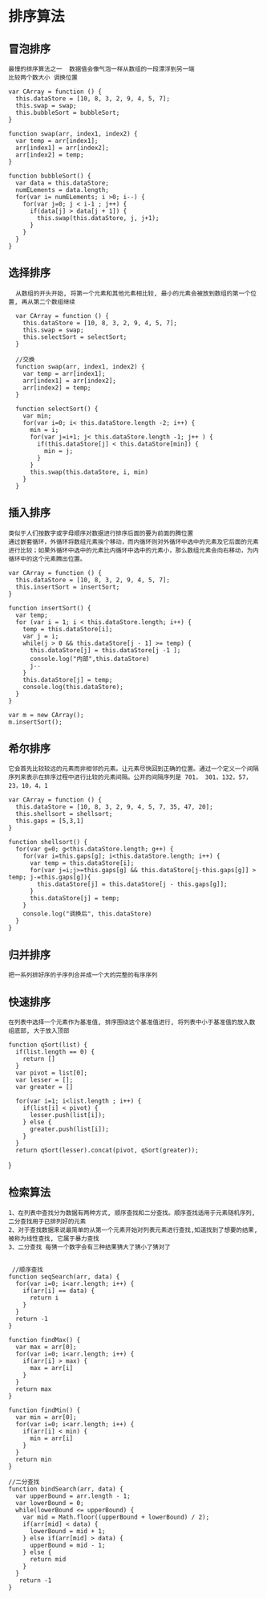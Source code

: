 # 排序算法

## 冒泡排序
    最慢的排序算法之一  数据值会像气泡一样从数组的一段漂浮到另一端
    比较两个数大小 调换位置

    var CArray = function () {
      this.dataStore = [10, 8, 3, 2, 9, 4, 5, 7];
      this.swap = swap;
      this.bubbleSort = bubbleSort;
    }

    function swap(arr, index1, index2) {
      var temp = arr[index1];
      arr[index1] = arr[index2];
      arr[index2] = temp;
    }

    function bubbleSort() {
      var data = this.dataStore;
      numELements = data.length;
      for(var i= numELements; i >0; i--) {
        for(var j=0; j < i-1 ; j++) {
          if(data[j] > data[j + 1]) {
            this.swap(this.dataStore, j, j+1);
          }
        }
      }
    }

## 选择排序
      从数组的开头开始, 将第一个元素和其他元素相比较, 最小的元素会被放到数组的第一个位置, 再从第二个数组继续

      var CArray = function () {
        this.dataStore = [10, 8, 3, 2, 9, 4, 5, 7];
        this.swap = swap;
        this.selectSort = selectSort;
      }

      //交换
      function swap(arr, index1, index2) {
        var temp = arr[index1];
        arr[index1] = arr[index2];
        arr[index2] = temp;
      }

      function selectSort() {
        var min;
        for(var i=0; i< this.dataStore.length -2; i++) {
          min = i;
          for(var j=i+1; j< this.dataStore.length -1; j++ ) {
            if(this.dataStore[j] < this.dataStore[min]) {
              min = j;
            }
          }
          this.swap(this.dataStore, i, min)
        }
      }

## 插入排序
    类似于人们按数字或字母顺序对数据进行排序后面的要为前面的腾位置
    通过嵌套循环，外循环将数组元素挨个移动，而内循环则对外循环中选中的元素及它后面的元素进行比较；如果外循环中选中的元素比内循环中选中的元素小，那么数组元素会向右移动，为内循环中的这个元素腾出位置。

    var CArray = function () {
      this.dataStore = [10, 8, 3, 2, 9, 4, 5, 7];
      this.insertSort = insertSort;
    }

    function insertSort() {
      var temp;
      for (var i = 1; i < this.dataStore.length; i++) {
        temp = this.dataStore[i];
        var j = i;  
        while(j > 0 && this.dataStore[j - 1] >= temp) {
          this.dataStore[j] = this.dataStore[j -1 ];
          console.log("内部",this.dataStore)
          j--
        }
        this.dataStore[j] = temp;
        console.log(this.dataStore);
      }
    }

    var m = new CArray();
    m.insertSort();

## 希尔排序
    它会首先比较较远的元素而非相邻的元素。让元素尽快回到正确的位置。通过一个定义一个间隔序列来表示在排序过程中进行比较的元素间隔。公开的间隔序列是 701， 301，132，57，23，10，4，1

    var CArray = function () {
      this.dataStore = [10, 8, 3, 2, 9, 4, 5, 7, 35, 47, 20];
      this.shellsort = shellsort;
      this.gaps = [5,3,1]
    }

    function shellsort() {
      for(var g=0; g<this.dataStore.length; g++) {
        for(var i=this.gaps[g]; i<this.dataStore.length; i++) {
          var temp = this.dataStore[i];
          for(var j=i;j>=this.gaps[g] && this.dataStore[j-this.gaps[g]] > temp; j-=this.gaps[g]){
            this.dataStore[j] = this.dataStore[j - this.gaps[g]];
          }
          this.dataStore[j] = temp;
        }
        console.log("调换后", this.dataStore)
      }
    }



## 归并排序
    把一系列排好序的子序列合并成一个大的完整的有序序列


## 快速排序
    在列表中选择一个元素作为基准值, 排序围绕这个基准值进行, 将列表中小于基准值的放入数组底部, 大于放入顶部

    function qSort(list) {
      if(list.length == 0) {
        return []
      }
      var pivot = list[0];
      var lesser = [];
      var greater = []

      for(var i=1; i<list.length ; i++) {
        if(list[i] < pivot) {
          lesser.push(list[i]);
        } else {
          greater.push(list[i]);
        }
      }
      return qSort(lesser).concat(pivot, qSort(greater));
  }

## 检索算法

    1、在列表中查找分为数据有两种方式, 顺序查找和二分查找。顺序查找适用于元素随机序列, 二分查找用于已排列好的元素
    2、对于查找数据来说最简单的从第一个元素开始对列表元素进行查找,知道找到了想要的结果, 被称为线性查找, 它属于暴力查找
    3、二分查找 每猜一个数字会有三种结果猜大了猜小了猜对了


     //顺序查找
    function seqSearch(arr, data) {
      for(var i=0; i<arr.length; i++) {
        if(arr[i] == data) {
          return i
        }
      }
      return -1
    }

    function findMax() {
      var max = arr[0];
      for(var i=0; i<arr.length; i++) { 
        if(arr[i] > max) {
          max = arr[i]
        }
      }
      return max
    }

    function findMin() {
      var min = arr[0];
      for(var i=0; i<arr.length; i++) { 
        if(arr[i] < min) {
          min = arr[i]
        }
      }
      return min
    }

    //二分查找
    function bindSearch(arr, data) {
      var upperBound = arr.length - 1;
      var lowerBound = 0;
      while(lowerBound <= upperBound) {
        var mid = Math.floor((upperBound + lowerBound) / 2);
        if(arr[mid] < data) {
          lowerBound = mid + 1;
        } else if(arr[mid] > data) {
          upperBound = mid - 1;
        } else {
          return mid
        }
      } 
       return -1
    }

    